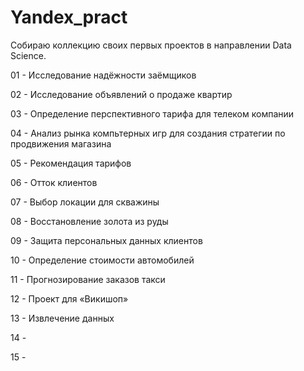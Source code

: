 # Yandex_pract
Собираю коллекцию своих первых проектов в направлении Data Science.

01 - Исследование надёжности заёмщиков

02 - Исследование объявлений о продаже квартир

03 - Определение перспективного тарифа для телеком компании

04 - Анализ рынка компьтерных игр для создания стратегии по продвижения магазина

05 - Рекомендация тарифов

06 - Отток клиентов

07 - Выбор локации для скважины

08 - Восстановление золота из руды

09 - Защита персональных данных клиентов

10 - Определение стоимости автомобилей

11 - Прогнозирование заказов такси

12 - Проект для «Викишоп»

13 - Извлечение данных

14 - 

15 - 

